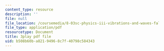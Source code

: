 ```yaml
---
content_type: resource
description: ''
file: null
file_location: /coursemedia/8-03sc-physics-iii-vibrations-and-waves-fall-2016/b508b60ba82194968c7f40798c584343_mqhO9GT8hD4.pdf
file_type: application/pdf
resourcetype: Document
title: 3play pdf file
uid: b508b60b-a821-9496-8c7f-40798c584343
---
```

